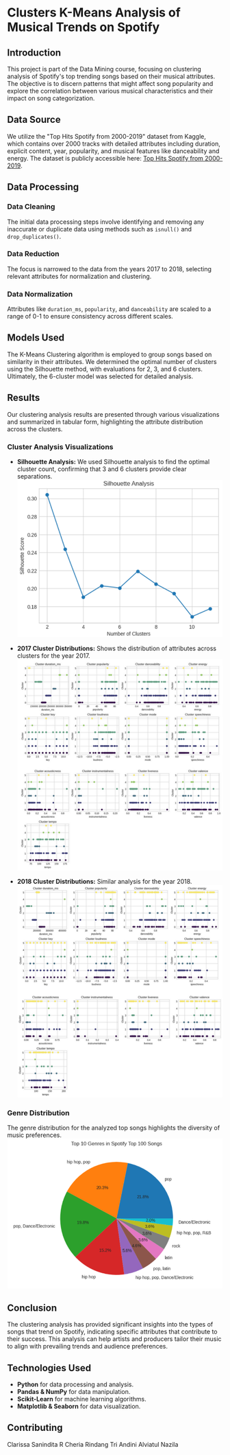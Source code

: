 # Clusters K-Means Analysis of Musical Trends on Spotify

## Introduction
This project is part of the Data Mining course, focusing on clustering analysis of Spotify's top trending songs based on their musical attributes. The objective is to discern patterns that might affect song popularity and explore the correlation between various musical characteristics and their impact on song categorization.

## Data Source
We utilize the "Top Hits Spotify from 2000-2019" dataset from Kaggle, which contains over 2000 tracks with detailed attributes including duration, explicit content, year, popularity, and musical features like danceability and energy. The dataset is publicly accessible here: [Top Hits Spotify from 2000-2019](https://www.kaggle.com/datasets/paradisejoy/top-hits-spotify-from-2000-2019).

## Data Processing
### Data Cleaning
The initial data processing steps involve identifying and removing any inaccurate or duplicate data using methods such as `isnull()` and `drop_duplicates()`.

### Data Reduction
The focus is narrowed to the data from the years 2017 to 2018, selecting relevant attributes for normalization and clustering.

### Data Normalization
Attributes like `duration_ms`, `popularity`, and `danceability` are scaled to a range of 0-1 to ensure consistency across different scales.

## Models Used
The K-Means Clustering algorithm is employed to group songs based on similarity in their attributes. We determined the optimal number of clusters using the Silhouette method, with evaluations for 2, 3, and 6 clusters. Ultimately, the 6-cluster model was selected for detailed analysis.

## Results
Our clustering analysis results are presented through various visualizations and summarized in tabular form, highlighting the attribute distribution across the clusters.

### Cluster Analysis Visualizations
- **Silhouette Analysis:** We used Silhouette analysis to find the optimal cluster count, confirming that 3 and 6 clusters provide clear separations.
  ![Silhouette Analysis](Images/silhouette_score.png)

- **2017 Cluster Distributions:** Shows the distribution of attributes across clusters for the year 2017.
  ![2017 Cluster Distributions](images/2017.png)

- **2018 Cluster Distributions:** Similar analysis for the year 2018.
  ![2018 Cluster Distributions](images/2018.png)


### Genre Distribution
The genre distribution for the analyzed top songs highlights the diversity of music preferences.
![Top 10 Genres in Spotify Top 100 Songs](images/top_10_genre.png)

## Conclusion
The clustering analysis has provided significant insights into the types of songs that trend on Spotify, indicating specific attributes that contribute to their success. This analysis can help artists and producers tailor their music to align with prevailing trends and audience preferences.

## Technologies Used
- **Python** for data processing and analysis.
- **Pandas & NumPy** for data manipulation.
- **Scikit-Learn** for machine learning algorithms.
- **Matplotlib & Seaborn** for data visualization.

## Contributing
Clarissa Sanindita R
Cheria Rindang Tri Andini
Alviatul Nazila
